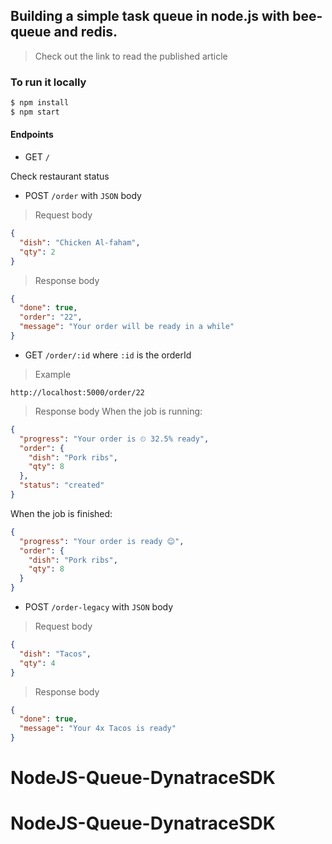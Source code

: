 ## Building a simple task queue in node.js with bee-queue and redis.
>Check out the link to read the published article

### To run it locally

```sh
$ npm install
$ npm start
```
#### Endpoints
+ GET `/`

Check restaurant status

+ POST `/order` with `JSON` body

> Request body
```json
{
  "dish": "Chicken Al-faham",
  "qty": 2
}
```

> Response body
```json
{
  "done": true,
  "order": "22",
  "message": "Your order will be ready in a while"
}
```

+ GET `/order/:id` where `:id` is the orderId

> Example

`http://localhost:5000/order/22`

> Response body
When the job is running:
```json
{
  "progress": "Your order is ⏲ 32.5% ready",
  "order": {
    "dish": "Pork ribs",
    "qty": 8
  },
  "status": "created"
}
```
When the job is finished:
```json
{
  "progress": "Your order is ready 😊",
  "order": {
    "dish": "Pork ribs",
    "qty": 8
  }
}
```

+ POST `/order-legacy` with `JSON` body

> Request body
```json
{
  "dish": "Tacos",
  "qty": 4
}
```

> Response body
```json
{
  "done": true,
  "message": "Your 4x Tacos is ready"
}
```

# NodeJS-Queue-DynatraceSDK
# NodeJS-Queue-DynatraceSDK
